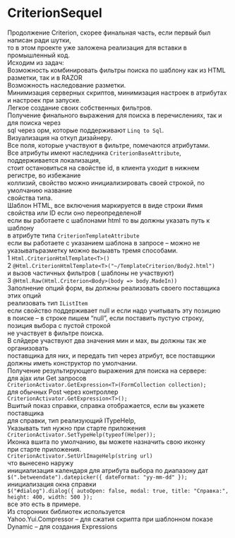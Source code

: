 CriterionSequel
===============
Продолжение Criterion, скорее финальная часть, если первый был написан ради шутки,<br/>
то в этом проекте уже заложена реализация для вставки в промышленный код.<br/>
Исходим из задач:<br/>
Возможность комбинировать фильтры поиска по шаблону как из HTML разметки, так и в  RAZOR<br/>
Возможность наследование разметки.<br/>
Минимизация серверных скриптов, минимизация настроек в атрибутах и настроек при запуске.<br/>
Легкое создание своих собственных фильтров.<br/>
Получение финального  выражения для поиска в перечислениях,  так и для поиска через<br/> 
sql через  орм, которые поддерживают ```Linq to Sql```.<br/>
Визуализация на откуп дизайнеру.<br/>
Все поля, которые участвуют в фильтре, помечаются атрибутами.<br/>
Все атрибуты имеют наследника ```CriterionBaseAttribute```,   поддерживается локализация,<br/>
стоит остановиться на свойстве id, в клиента уходит в нижнем регистре, во избежание<br/>
коллизий, свойство можно инициализировать  своей строкой, по умолчанию название<br/>
свойства  типа.<br/>
Шаблон HTML, все включения маркируется в виде строки #имя свойства или ID если оно переопределено#<br/>
если вы работаете с шаблонами html то вы должны указать путь к шаблону<br/>
в атрибуте типа ```CriterionTemplateAttribute```<br/>
если вы работаете с указанием шаблона в запросе – можно не указыватьразметку  можно вызыавть тремя способами.<br/>
1 ```Html.CriterionHtmlTemplate<T>()```<br/>
2 ```@Html.CriterionHtmlTemplate<T>("~/TemplateCriterion/Body2.html")```<br/>
  и вызов частичных фильтров ( шаблоны не участвуют)<br/>
3 ```@Html.Raw(Html.Criterion<Body>(body => body.MadeIn))```<br/>
Заполнение опций  форм, вы должны реализовать своего поставщика этих опций<br/>
реализовать тип  ```IListItem```<br/>
если свойство поддерживает null и если надо учитывать эту позицию<br/>
в поиске – в строке пишем “null”, если поставить пустую строку,  позиция выбора с пустой строкой <br/>
не участвует в фильтре поиска.<br/>
В слйдере участвуют два значения мин и мах, вы должны так же организовать<br/>
поставщика для них, и передать тип через атрибут, все поставщики должны иметь конструктор по умолчании.<br/>
Получение результирующего выражения для поиска на сервере:<br/>
для ajax или Get запросов<br/>
```CriterionActivator.GetExpression<Т>(FormCollection collection);```<br/>
для обычных Post через контроллер<br/>
``CriterionActivator.GetExpression<Т>();``<br/>
Вшитый показ справки, справка отображается, если вы укажете поставщика<br/>
для справки, тип реализующий ITypeHelp,<br/>
Указывать тип нужно при старте приложения<br/>
``CriterionActivator.SetTypeHelp(typeof(Helper));``<br/>
Иконка вшита по умолчанию, вы можете назначить свою иконку<br/>
при старте приложения.<br/>
``CriterionActivator.SetUrlImageHelp(string url)``<br/>
что вынесено наружу<br/>
инициализация календаря для атрибута  выбора  по диапазону дат<br/>
  ``$(".betweendate").datepicker({ dateFormat: "yy-mm-dd" });``<br/>
инициализация окна справки<br/>
``$("#dialog").dialog({ autoOpen: false, modal: true, title: "Справка:", height: 400, width: 500 });``<br/>
все это есть в примере.<br/>
Из сторонних библиотек используется<br/>
Yahoo.Yui.Compressor – для сжатия скрипта при шаблонном показе<br/>
Dynamic – для создания Expressions<br/>
<br/>
